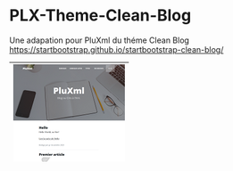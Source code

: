 # PLX-Theme-Clean-Blog

Une adapation pour PluXml du théme Clean Blog https://startbootstrap.github.io/startbootstrap-clean-blog/
 <table align="center">
  <thead >
    <tr>
      <th  >
  <img src="https://raw.githubusercontent.com/gcyrillus/PLX-Theme-Clean-Blog/main/CleanBlog/preview.png"  alt="preview">  
      </th>
    </tr>
  </thead>
</table> 
